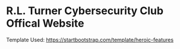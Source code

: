 # R.L. Turner Cybersecurity Club Offical Website

Template Used: https://startbootstrap.com/template/heroic-features